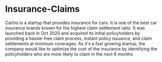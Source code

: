 # Insurance-Claims
CarIns is a startup that provides insurance for cars. It is one of the best car insurance brands known for the highest claim settlement ratio. It was launched back in Oct 2020 and acquired its initial policyholders by providing a hassle-free claim process, instant policy issuance, and claim settlements at minimum coverages.
As it's a fast growing startup, the company would like to optimize the cost of the insurance by identifying the policyholders who are more likely to claim in the next 6 months
